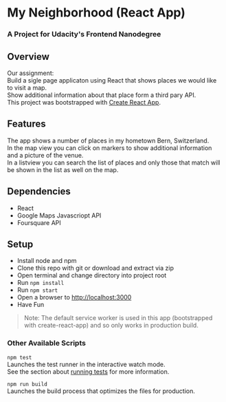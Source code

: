 # My Neighborhood (React App)
### A Project for Udacity's Frontend Nanodegree

## Overview

Our assignment:   
Build a sigle page applicaton using React that shows places we would like to visit a map.   
Show additional information about that place form a third pary API.  
This project was bootstrapped with [Create React App](https://github.com/facebook/create-react-app).

## Features
The app shows a number of places in my hometown Bern, Switzerland.  
In the map view you can click on markers to show additional information and a picture of the venue.  
In a listview you can search the list of places and only those that match will be shown in the list as well on the map.

## Dependencies
* React
* Google Maps Javascriopt API
* Foursquare API

## Setup
* Install node and npm
* Clone this repo with git or download and extract via zip
* Open terminal and change directory into project root
* Run `npm install`
* Run `npm start` 
* Open a browser to [http://localhost:3000](http://localhost:3000)
* Have Fun

>Note: The default service worker is used in this app (bootstrapped with create-react-app) and so only works in production build.

### Other Available Scripts

`npm test`  
Launches the test runner in the interactive watch mode.<br>
See the section about [running tests](https://facebook.github.io/create-react-app/docs/running-tests) for more information.  
   
`npm run build`   
Launches the build process that optimizes the files for production.

